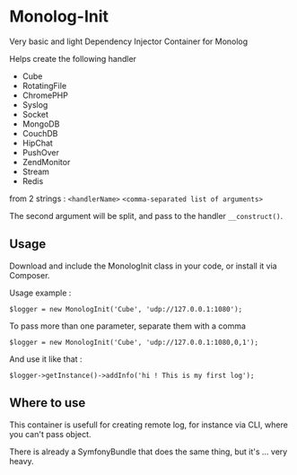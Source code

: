 Monolog-Init
============

Very basic and light Dependency Injector Container for Monolog

Helps create the following handler

- Cube
- RotatingFile
- ChromePHP
- Syslog
- Socket
- MongoDB
- CouchDB
- HipChat
- PushOver
- ZendMonitor
- Stream
- Redis

from 2 strings : `<handlerName>` `<comma-separated list of arguments>`

The second argument will be split, and pass to the handler `__construct()`.

## Usage

Download and include the MonologInit class in your code, or install it via Composer.

Usage example :

	$logger = new MonologInit('Cube', 'udp://127.0.0.1:1080');

To pass more than one parameter, separate them with a comma

	$logger = new MonologInit('Cube', 'udp://127.0.0.1:1080,0,1');


And use it like that :

	$logger->getInstance()->addInfo('hi ! This is my first log');


## Where to use

This container is usefull for creating remote log, for instance via CLI, where you can't pass object.

There is already a SymfonyBundle that does the same thing, but it's … very heavy.